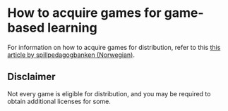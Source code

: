 # How to acquire games for game-based learning
For information on how to acquire games for distribution, refer to this [this article by spillpedagogbanken (Norwegian)](https://www.spillpedagogbanken.no/?faq=hva-er-steam-epic-itch-io-gog-og-humblebundle).

## Disclaimer
Not every game is eligible for distribution, and you may be required to obtain additional licenses for some. 